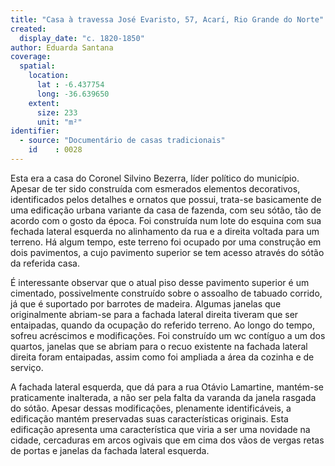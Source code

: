 ```yaml
---
title: "Casa à travessa José Evaristo, 57, Acarí, Rio Grande do Norte"
created:
  display_date: "c. 1820-1850"
author: Eduarda Santana
coverage:
  spatial:
    location:
      lat : -6.437754
      long: -36.639650
    extent:
      size: 233
      unit: "m²"
identifier:
  - source: "Documentário de casas tradicionais"
    id    : 0028
---
```


Esta era a casa do Coronel Silvino Bezerra, líder político do município. Apesar de ter sido construída com esmerados elementos decorativos, identificados pelos detalhes e ornatos que possui, trata-se basicamente de uma edificação urbana variante da casa de fazenda, com seu sótão, tão de acordo com o gosto da época. Foi construída num lote do esquina com sua fechada lateral esquerda no alinhamento da rua e a direita voltada para um terreno. Há algum tempo, este terreno foi ocupado por uma construção em dois pavimentos, a cujo pavimento superior se tem acesso através do sótão da referida casa. 

É interessante observar que o atual piso desse pavimento superior é um cimentado, possivelmente construído sobre o assoalho de tabuado corrido, já que é suportado por barrotes de madeira. Algumas janelas que originalmente abriam-se para a fachada lateral direita tiveram que ser entaipadas, quando da ocupação do referido terreno. Ao longo do tempo, sofreu acréscimos e modificações. Foi construído um wc contíguo a um dos quartos, janelas que se abriam para o recuo existente na fachada lateral direita foram entaipadas, assim como foi ampliada a área da cozinha e de serviço. 

A fachada lateral esquerda, que dá para a rua Otávio Lamartine, mantém-se praticamente inalterada, a não ser pela falta da varanda da janela rasgada do sótão. Apesar dessas modificações, plenamente identificáveis, a edificação mantém preservadas suas características originais. Esta edificação apresenta uma característica que viria a ser uma novidade na cidade, cercaduras em arcos ogivais que em cima dos vãos de vergas retas de portas e janelas da fachada lateral esquerda.
